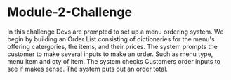 # Module-2-Challenge
In this challenge Devs are prompted to set up a menu ordering system. 
We begin by building an Order List consisting of dictionaries for the menu's offering catergories, the items, and their prices. 
The system prompts the customer to make several inputs to make an order.
Such as menu type, menu item and qty of item.
The system checks Customers order inputs to see if makes sense. 
The system puts out an order total. 
